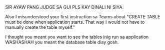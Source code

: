 SIR AYAW PANG JUDGE SA GUI PLS KAY DINALI NI SIYA.

Also I misunderstood your first instruction sa Teams about "CREATE TABLE must be done when application starts. That way I would not have to manually create the table myself."

I thought you meant you want to see the tables inig run sa application WASHASHAH you meant the database table diay gosh.

